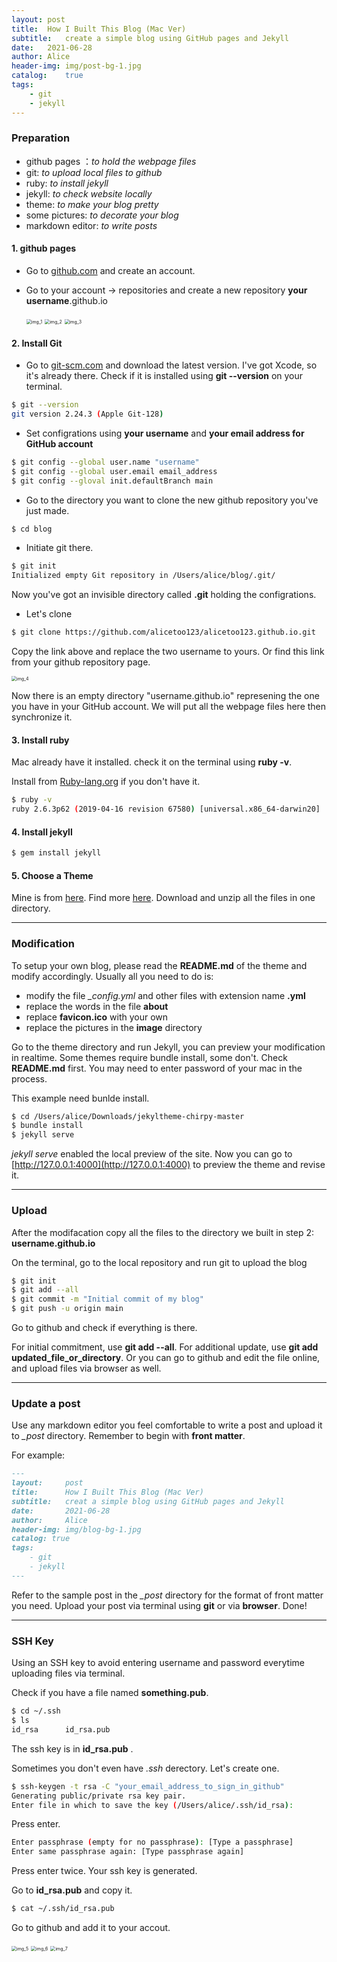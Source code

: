 ```yaml
---
layout:	post
title:	How I Built This Blog (Mac Ver)
subtitle:	create a simple blog using GitHub pages and Jekyll
date:	2021-06-28
author:	Alice
header-img:	img/post-bg-1.jpg
catalog:	true
tags:
    - git
    - jekyll
---
```


### Preparation

- github pages ：*to hold the webpage files*
- git: *to upload local files to github*
- ruby: *to install jekyll*
- jekyll: *to check website locally*
- theme: *to make your blog pretty*
- some pictures: *to decorate your blog*
- markdown editor: *to write posts*

#### 1. github pages

- Go to [github.com](https://github.com) and create an account.
- Go to your account -> repositories and create a new repository **your username**.github.io

   <img src="/img/blog_20210628_1.png" alt="img_1" style="zoom:50%;" />
   
   <img src="/img/blog_20210628_2.png" alt="img_2" style="zoom:50%;" />

   <img src="/img/blog_20210628_3.png" alt="img_3" style="zoom:50%;" />

#### 2. Install Git

- Go to [git-scm.com](https://git-scm.com) and download the latest version.
I've got Xcode, so it's already there. Check if it is installed using **git --version** on your terminal.
```bash
$ git --version
git version 2.24.3 (Apple Git-128)
```

- Set configrations using **your username** and **your email address for GitHub account**
```bash
$ git config --global user.name "username"
$ git config --global user.email email_address
$ git config --gloval init.defaultBranch main
```

- Go to the directory you want to clone the new github repository you've just made. 
```bash
$ cd blog
```

- Initiate git there.
```bash
$ git init 
Initialized empty Git repository in /Users/alice/blog/.git/
```

Now you've got an invisible directory called **.git** holding the configrations. 

- Let's clone
```bash
$ git clone https://github.com/alicetoo123/alicetoo123.github.io.git
```

Copy the link above and replace the two username to yours. Or find this link from your github repository page.

<img src="/img/blog_20210628_4.png" alt="img_4" style="zoom:50%;" />

Now there is an empty directory "username.github.io" represening the one you have in your GitHub account. We will put all the webpage files here then synchronize it.

#### 3. Install ruby

Mac already have it installed.
check it on the terminal using **ruby -v**.

Install from [Ruby-lang.org](https://www.ruby-lang.org/en/documentation/installation/) if you don't have it.
```bash
$ ruby -v
ruby 2.6.3p62 (2019-04-16 revision 67580) [universal.x86_64-darwin20]
```

#### 4. Install jekyll

```bash
$ gem install jekyll
```

#### 5. Choose a Theme

Mine is from [here](https://github.com/qiubaiying/qiubaiying.github.io).
Find more [here](http://jekyllthemes.org).
Download and unzip all the files in one directory.

---

### Modification

To setup your own blog, please read the **README.md** of the theme and modify accordingly.
Usually all you need to do is:
- modify the file *_config.yml* and other files with extension name **.yml**
- replace the words in the file **about**
- replace **favicon.ico** with your own
- replace the pictures in the **image** directory

Go to the theme directory and run Jekyll, you can preview your modification in realtime.
Some themes require bundle install, some don't. Check **README.md** first.
You may need to enter password of your mac in the process.

This example need bunlde install.
```bash
$ cd /Users/alice/Downloads/jekyltheme-chirpy-master
$ bundle install
$ jekyll serve
```

*jekyll serve* enabled the local preview of the site. 
Now you can go to [http://127.0.0.1:4000](http://127.0.0.1:4000) to preview the theme and revise it.

---


### Upload

After the modifacation copy all the files to the directory we built in step 2: 
**username.github.io** 

On the terminal, go to the local repository and run git to upload the blog

```bash
$ git init
$ git add --all
$ git commit -m "Initial commit of my blog"
$ git push -u origin main
```

Go to github and check if everything is there.

For initial commitment,  use **git add --all**.
For additional update, use **git add updated_file_or_directory**.
Or you can go to github and edit the file online, and upload files via browser as well.

---

### Update a post

Use any markdown editor you feel comfortable to write a post and upload it to *_post* directory.
Remember to begin with **front matter**.

For example:

```markdown
---
layout:     post
title:      How I Built This Blog (Mac Ver)
subtitle:   creat a simple blog using GitHub pages and Jekyll
date:       2021-06-28
author:     Alice
header-img: img/blog-bg-1.jpg
catalog: true
tags:
    - git
    - jekyll
---
```

Refer to the sample post in the  *_post* directory for the format of front matter you need.
Upload your post via terminal using **git** or via **browser**.
Done!

---

### SSH Key

Using an SSH key to avoid entering username and password everytime uploading files via terminal.

Check if you have a file named **something.pub**. 
```bash
$ cd ~/.ssh 
$ ls
id_rsa		id_rsa.pub
```
The ssh key is in **id_rsa.pub** .

Sometimes you don't even have *.ssh* derectory. Let's create one.
```bash
$ ssh-keygen -t rsa -C "your_email_address_to_sign_in_github"
Generating public/private rsa key pair.
Enter file in which to save the key (/Users/alice/.ssh/id_rsa):
```
Press enter.
```bash
Enter passphrase (empty for no passphrase): [Type a passphrase] 
Enter same passphrase again: [Type passphrase again]
```
Press enter twice.
Your ssh key is generated. 

Go to **id_rsa.pub** and copy it.
```bash
$ cat ~/.ssh/id_rsa.pub
```
Go to github and add it to your accout.

   <img src="/img/blog_20210628_5.png" alt="img_5" style="zoom:50%;" />

   <img src="/img/blog_20210628_6.png" alt="img_6" style="zoom:50%;" />

   <img src="/img/blog_20210628_7.png" alt="img_7" style="zoom:50%;" />
